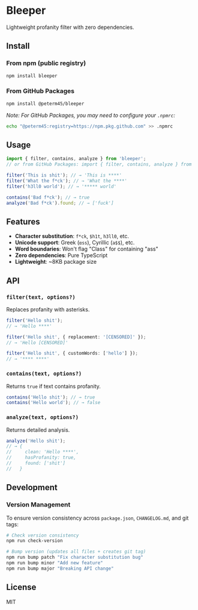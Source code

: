 # Bleeper

Lightweight profanity filter with zero dependencies.

## Install

### From npm (public registry)

```bash
npm install bleeper
```

### From GitHub Packages

```bash
npm install @peterm45/bleeper
```

_Note: For GitHub Packages, you may need to configure your `.npmrc`:_

```bash
echo "@peterm45:registry=https://npm.pkg.github.com" >> .npmrc
```

## Usage

```typescript
import { filter, contains, analyze } from 'bleeper';
// or from GitHub Packages: import { filter, contains, analyze } from '@peterm45/bleeper';

filter('This is shit'); // → 'This is ****'
filter('What the f*ck'); // → 'What the ****'
filter('h3ll0 world'); // → '***** world'

contains('Bad f*ck'); // → true
analyze('Bad f*ck').found; // → ['fuck']
```

## Features

- **Character substitution**: `f*ck`, `$h1t`, `h3ll0`, etc.
- **Unicode support**: Greek (`αss`), Cyrillic (`а$$`), etc.
- **Word boundaries**: Won't flag "Class" for containing "ass"
- **Zero dependencies**: Pure TypeScript
- **Lightweight**: ~8KB package size

## API

### `filter(text, options?)`

Replaces profanity with asterisks.

```typescript
filter('Hello shit');
// → 'Hello ****'

filter('Hello shit', { replacement: '[CENSORED]' });
// → 'Hello [CENSORED]'

filter('Hello shit', { customWords: ['hello'] });
// → '**** ****'
```

### `contains(text, options?)`

Returns `true` if text contains profanity.

```typescript
contains('Hello shit'); // → true
contains('Hello world'); // → false
```

### `analyze(text, options?)`

Returns detailed analysis.

```typescript
analyze('Hello shit');
// → {
//     clean: 'Hello ****',
//     hasProfanity: true,
//     found: ['shit']
//   }
```

## Development

### Version Management

To ensure version consistency across `package.json`, `CHANGELOG.md`, and git tags:

```bash
# Check version consistency
npm run check-version

# Bump version (updates all files + creates git tag)
npm run bump patch "Fix character substitution bug"
npm run bump minor "Add new feature"
npm run bump major "Breaking API change"
```

## License

MIT
